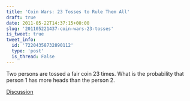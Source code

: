 ```yaml
---
title: 'Coin Wars: 23 Tosses to Rule Them All'
draft: true
date: 2011-05-22T14:37:15+00:00
slug: '201105221437-coin-wars-23-tosses'
is_tweet: true
tweet_info:
  id: '72204358732890112'
  type: 'post'
  is_thread: False
---
```




Two persons are tossed a fair coin 23 times. What is the probability that person 1 has more heads than the person 2.

[Discussion](https://x.com/sytelus/status/72204358732890112)
